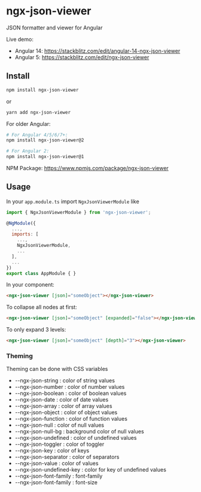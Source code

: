 # ngx-json-viewer

JSON formatter and viewer for Angular

Live demo:
- Angular 14: https://stackblitz.com/edit/angular-14-ngx-json-viewer
- Angular 5: https://stackblitz.com/edit/ngx-json-viewer

## Install
```bash
npm install ngx-json-viewer
```

or

```bash
yarn add ngx-json-viewer
```

For older Angular:

```bash
# For Angular 4/5/6/7+:
npm install ngx-json-viewer@2

# For Angular 2:
npm install ngx-json-viewer@1
```

NPM Package: https://www.npmjs.com/package/ngx-json-viewer

## Usage

In your `app.module.ts` import `NgxJsonViewerModule` like
```js
import { NgxJsonViewerModule } from 'ngx-json-viewer';

@NgModule({
  ...,
  imports: [
    ...,
    NgxJsonViewerModule,
    ...
  ],
  ...
})
export class AppModule { }
```

In your component:
```html
<ngx-json-viewer [json]="someObject"></ngx-json-viewer>
```

To collapse all nodes at first:
```html
<ngx-json-viewer [json]="someObject" [expanded]="false"></ngx-json-viewer>
```

To only expand 3 levels:
```html
<ngx-json-viewer [json]="someObject" [depth]="3"></ngx-json-viewer>
```

### Theming

Theming can be done with CSS variables

* --ngx-json-string : color of string values
* --ngx-json-number : color of number values
* --ngx-json-boolean : color of boolean values
* --ngx-json-date : color of date values
* --ngx-json-array : color of array values
* --ngx-json-object : color of object values
* --ngx-json-function : color of function values
* --ngx-json-null : color of null values
* --ngx-json-null-bg : background color of null values
* --ngx-json-undefined : color of undefined values
* --ngx-json-toggler : color of toggler
* --ngx-json-key : color of keys
* --ngx-json-separator : color of separators
* --ngx-json-value : color of values
* --ngx-json-undefined-key : color for key of undefined values
* --ngx-json-font-family : font-family 
* --ngx-json-font-family : font-size 
